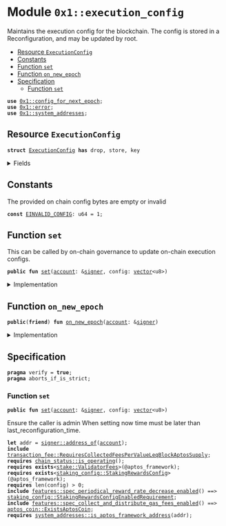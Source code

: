 
<a name="0x1_execution_config"></a>

# Module `0x1::execution_config`

Maintains the execution config for the blockchain. The config is stored in a
Reconfiguration, and may be updated by root.


-  [Resource `ExecutionConfig`](#0x1_execution_config_ExecutionConfig)
-  [Constants](#@Constants_0)
-  [Function `set`](#0x1_execution_config_set)
-  [Function `on_new_epoch`](#0x1_execution_config_on_new_epoch)
-  [Specification](#@Specification_1)
    -  [Function `set`](#@Specification_1_set)


<pre><code><b>use</b> <a href="../../aptos-stdlib/../move-stdlib/doc/config_for_next_epoch.md#0x1_config_for_next_epoch">0x1::config_for_next_epoch</a>;
<b>use</b> <a href="../../aptos-stdlib/../move-stdlib/doc/error.md#0x1_error">0x1::error</a>;
<b>use</b> <a href="system_addresses.md#0x1_system_addresses">0x1::system_addresses</a>;
</code></pre>



<a name="0x1_execution_config_ExecutionConfig"></a>

## Resource `ExecutionConfig`



<pre><code><b>struct</b> <a href="execution_config.md#0x1_execution_config_ExecutionConfig">ExecutionConfig</a> <b>has</b> drop, store, key
</code></pre>



<details>
<summary>Fields</summary>


<dl>
<dt>
<code>config: <a href="../../aptos-stdlib/../move-stdlib/doc/vector.md#0x1_vector">vector</a>&lt;u8&gt;</code>
</dt>
<dd>

</dd>
</dl>


</details>

<a name="@Constants_0"></a>

## Constants


<a name="0x1_execution_config_EINVALID_CONFIG"></a>

The provided on chain config bytes are empty or invalid


<pre><code><b>const</b> <a href="execution_config.md#0x1_execution_config_EINVALID_CONFIG">EINVALID_CONFIG</a>: u64 = 1;
</code></pre>



<a name="0x1_execution_config_set"></a>

## Function `set`

This can be called by on-chain governance to update on-chain execution configs.


<pre><code><b>public</b> <b>fun</b> <a href="execution_config.md#0x1_execution_config_set">set</a>(<a href="account.md#0x1_account">account</a>: &<a href="../../aptos-stdlib/../move-stdlib/doc/signer.md#0x1_signer">signer</a>, config: <a href="../../aptos-stdlib/../move-stdlib/doc/vector.md#0x1_vector">vector</a>&lt;u8&gt;)
</code></pre>



<details>
<summary>Implementation</summary>


<pre><code><b>public</b> <b>fun</b> <a href="execution_config.md#0x1_execution_config_set">set</a>(<a href="account.md#0x1_account">account</a>: &<a href="../../aptos-stdlib/../move-stdlib/doc/signer.md#0x1_signer">signer</a>, config: <a href="../../aptos-stdlib/../move-stdlib/doc/vector.md#0x1_vector">vector</a>&lt;u8&gt;) {
    <a href="system_addresses.md#0x1_system_addresses_assert_aptos_framework">system_addresses::assert_aptos_framework</a>(<a href="account.md#0x1_account">account</a>);
    <b>assert</b>!(<a href="../../aptos-stdlib/../move-stdlib/doc/vector.md#0x1_vector_length">vector::length</a>(&config) &gt; 0, <a href="../../aptos-stdlib/../move-stdlib/doc/error.md#0x1_error_invalid_argument">error::invalid_argument</a>(<a href="execution_config.md#0x1_execution_config_EINVALID_CONFIG">EINVALID_CONFIG</a>));
    <a href="../../aptos-stdlib/../move-stdlib/doc/config_for_next_epoch.md#0x1_config_for_next_epoch_upsert">config_for_next_epoch::upsert</a>(<a href="account.md#0x1_account">account</a>, <a href="execution_config.md#0x1_execution_config_ExecutionConfig">ExecutionConfig</a> { config });
}
</code></pre>



</details>

<a name="0x1_execution_config_on_new_epoch"></a>

## Function `on_new_epoch`



<pre><code><b>public</b>(<b>friend</b>) <b>fun</b> <a href="execution_config.md#0x1_execution_config_on_new_epoch">on_new_epoch</a>(<a href="account.md#0x1_account">account</a>: &<a href="../../aptos-stdlib/../move-stdlib/doc/signer.md#0x1_signer">signer</a>)
</code></pre>



<details>
<summary>Implementation</summary>


<pre><code><b>public</b>(<b>friend</b>) <b>fun</b> <a href="execution_config.md#0x1_execution_config_on_new_epoch">on_new_epoch</a>(<a href="account.md#0x1_account">account</a>: &<a href="../../aptos-stdlib/../move-stdlib/doc/signer.md#0x1_signer">signer</a>) <b>acquires</b> <a href="execution_config.md#0x1_execution_config_ExecutionConfig">ExecutionConfig</a> {
    <a href="system_addresses.md#0x1_system_addresses_assert_vm">system_addresses::assert_vm</a>(<a href="account.md#0x1_account">account</a>);
    <b>if</b> (<a href="../../aptos-stdlib/../move-stdlib/doc/config_for_next_epoch.md#0x1_config_for_next_epoch_does_exist">config_for_next_epoch::does_exist</a>&lt;<a href="execution_config.md#0x1_execution_config_ExecutionConfig">ExecutionConfig</a>&gt;()) {
        <b>let</b> config = <a href="../../aptos-stdlib/../move-stdlib/doc/config_for_next_epoch.md#0x1_config_for_next_epoch_extract">config_for_next_epoch::extract</a>&lt;<a href="execution_config.md#0x1_execution_config_ExecutionConfig">ExecutionConfig</a>&gt;(<a href="account.md#0x1_account">account</a>);
        *<b>borrow_global_mut</b>&lt;<a href="execution_config.md#0x1_execution_config_ExecutionConfig">ExecutionConfig</a>&gt;(@aptos_framework) = config;
    }
}
</code></pre>



</details>

<a name="@Specification_1"></a>

## Specification



<pre><code><b>pragma</b> verify = <b>true</b>;
<b>pragma</b> aborts_if_is_strict;
</code></pre>



<a name="@Specification_1_set"></a>

### Function `set`


<pre><code><b>public</b> <b>fun</b> <a href="execution_config.md#0x1_execution_config_set">set</a>(<a href="account.md#0x1_account">account</a>: &<a href="../../aptos-stdlib/../move-stdlib/doc/signer.md#0x1_signer">signer</a>, config: <a href="../../aptos-stdlib/../move-stdlib/doc/vector.md#0x1_vector">vector</a>&lt;u8&gt;)
</code></pre>


Ensure the caller is admin
When setting now time must be later than last_reconfiguration_time.


<pre><code><b>let</b> addr = <a href="../../aptos-stdlib/../move-stdlib/doc/signer.md#0x1_signer_address_of">signer::address_of</a>(<a href="account.md#0x1_account">account</a>);
<b>include</b> <a href="transaction_fee.md#0x1_transaction_fee_RequiresCollectedFeesPerValueLeqBlockAptosSupply">transaction_fee::RequiresCollectedFeesPerValueLeqBlockAptosSupply</a>;
<b>requires</b> <a href="chain_status.md#0x1_chain_status_is_operating">chain_status::is_operating</a>();
<b>requires</b> <b>exists</b>&lt;<a href="stake.md#0x1_stake_ValidatorFees">stake::ValidatorFees</a>&gt;(@aptos_framework);
<b>requires</b> <b>exists</b>&lt;<a href="staking_config.md#0x1_staking_config_StakingRewardsConfig">staking_config::StakingRewardsConfig</a>&gt;(@aptos_framework);
<b>requires</b> len(config) &gt; 0;
<b>include</b> <a href="../../aptos-stdlib/../move-stdlib/doc/features.md#0x1_features_spec_periodical_reward_rate_decrease_enabled">features::spec_periodical_reward_rate_decrease_enabled</a>() ==&gt; <a href="staking_config.md#0x1_staking_config_StakingRewardsConfigEnabledRequirement">staking_config::StakingRewardsConfigEnabledRequirement</a>;
<b>include</b> <a href="../../aptos-stdlib/../move-stdlib/doc/features.md#0x1_features_spec_collect_and_distribute_gas_fees_enabled">features::spec_collect_and_distribute_gas_fees_enabled</a>() ==&gt; <a href="aptos_coin.md#0x1_aptos_coin_ExistsAptosCoin">aptos_coin::ExistsAptosCoin</a>;
<b>requires</b> <a href="system_addresses.md#0x1_system_addresses_is_aptos_framework_address">system_addresses::is_aptos_framework_address</a>(addr);
</code></pre>


[move-book]: https://aptos.dev/move/book/SUMMARY

